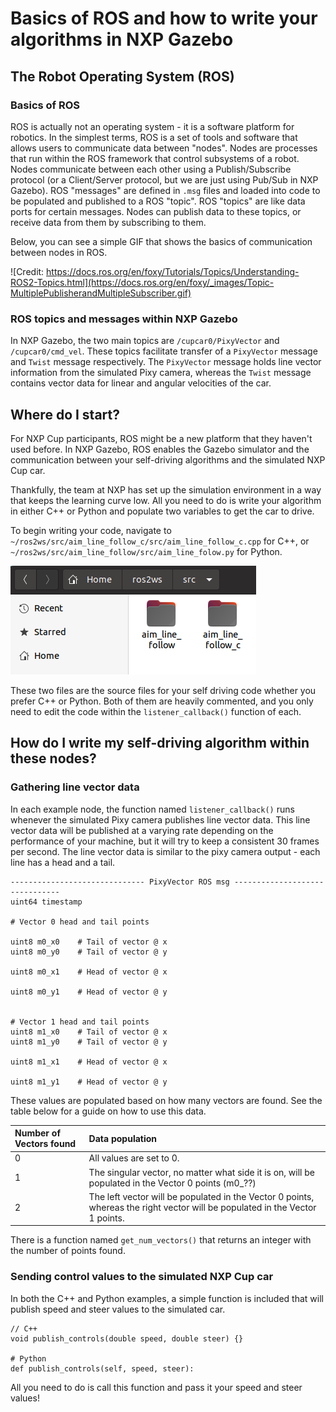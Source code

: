 # Basics of ROS and how to write your algorithms in NXP Gazebo

## The Robot Operating System \(ROS\)

### Basics of ROS

ROS is actually not an operating system - it is a software platform for robotics. In the simplest terms, ROS is a set of tools and software that allows users to communicate data between "nodes". Nodes are processes that run within the ROS framework that control subsystems of a robot. Nodes communicate between each other using a Publish/Subscribe protocol \(or a Client/Server protocol, but we are just using Pub/Sub in NXP Gazebo\). ROS "messages" are defined in `.msg` files and loaded into code to be populated and published to a ROS "topic". ROS "topics" are like data ports for certain messages. Nodes can publish data to these topics, or receive data from them by subscribing to them.

Below, you can see a simple GIF that shows the basics of communication between nodes in ROS.

![Credit: https://docs.ros.org/en/foxy/Tutorials/Topics/Understanding-ROS2-Topics.html](https://docs.ros.org/en/foxy/_images/Topic-MultiplePublisherandMultipleSubscriber.gif)

### ROS topics and messages within NXP Gazebo

In NXP Gazebo, the two main topics are `/cupcar0/PixyVector` and `/cupcar0/cmd_vel`. These topics facilitate transfer of a `PixyVector` message and `Twist` message respectively. The `PixyVector` message holds line vector information from the simulated Pixy camera, whereas the `Twist` message contains vector data for linear and angular velocities of the car.

## Where do I start?

For NXP Cup participants, ROS might be a new platform that they haven't used before. In NXP Gazebo, ROS enables the Gazebo simulator and the communication between your self-driving algorithms and the simulated NXP Cup car. 

Thankfully, the team at NXP has set up the simulation environment in a way that keeps the learning curve low. All you need to do is write your algorithm in either C++ or Python and populate two variables to get the car to drive.

To begin writing your code, navigate to `~/ros2ws/src/aim_line_follow_c/src/aim_line_follow_c.cpp` for C++, or `~/ros2ws/src/aim_line_follow/src/aim_line_folow.py` for Python.

![](../../.gitbook/assets/image%20%2844%29.png)

These two files are the source files for your self driving code whether you prefer C++ or Python. Both of them are heavily commented, and you only need to edit the code within the `listener_callback()` function of each.

## How do I write my self-driving algorithm within these nodes?

### Gathering line vector data

In each example node, the function named `listener_callback()` runs whenever the simulated Pixy camera publishes line vector data. This line vector data will be published at a varying rate depending on the performance of your machine, but it will try to keep a consistent 30 frames per second. The line vector data is similar to the pixy camera output - each line has a head and a tail.

```text
------------------------------ PixyVector ROS msg -------------------------------
uint64 timestamp

# Vector 0 head and tail points

uint8 m0_x0    # Tail of vector @ x
uint8 m0_y0    # Tail of vector @ y

uint8 m0_x1    # Head of vector @ x

uint8 m0_y1    # Head of vector @ y


# Vector 1 head and tail points
uint8 m1_x0    # Tail of vector @ x
uint8 m1_y0    # Tail of vector @ y

uint8 m1_x1    # Head of vector @ x

uint8 m1_y1    # Head of vector @ y
```

These values are populated based on how many vectors are found. See the table below for a guide on how to use this data.

| Number of Vectors found | Data population |
| :--- | :--- |
| 0 | All values are set to 0. |
| 1 | The singular vector, no matter what side it is on, will be populated in the Vector 0 points \(m0\_??\) |
| 2 | The left vector will be populated in the Vector 0 points, whereas the right vector will be populated in the Vector 1 points. |

There is a function named `get_num_vectors()` that returns an integer with the number of points found.

### Sending control values to the simulated NXP Cup car

In both the C++ and Python examples, a simple function is included that will publish speed and steer values to the simulated car. 

```text
// C++
void publish_controls(double speed, double steer) {}

# Python
def publish_controls(self, speed, steer):
```

All you need to do is call this function and pass it your speed and steer values!



